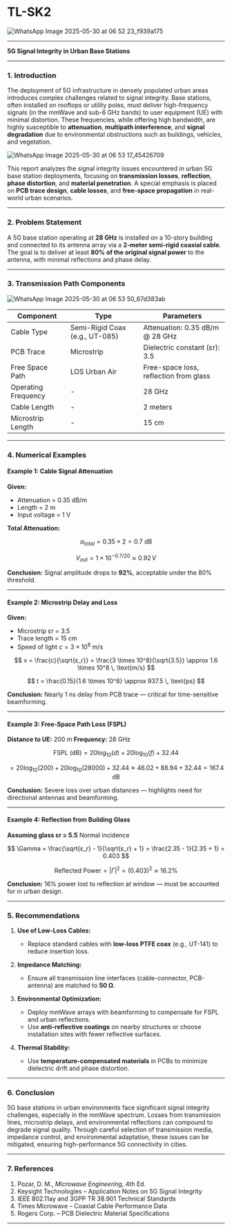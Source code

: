 # TL-SK2

![WhatsApp Image 2025-05-30 at 06 52 23_f939a175](https://github.com/user-attachments/assets/0476c88f-1c78-4141-8f3a-9429829d56df)

---

**5G Signal Integrity in Urban Base Stations**

---

### 1. Introduction

The deployment of 5G infrastructure in densely populated urban areas introduces complex challenges related to signal integrity. Base stations, often installed on rooftops or utility poles, must deliver high-frequency signals (in the mmWave and sub-6 GHz bands) to user equipment (UE) with minimal distortion. These frequencies, while offering high bandwidth, are highly susceptible to **attenuation**, **multipath interference**, and **signal degradation** due to environmental obstructions such as buildings, vehicles, and vegetation.

![WhatsApp Image 2025-05-30 at 06 53 17_45426709](https://github.com/user-attachments/assets/f2d01252-1b1c-45ca-80ab-6f4fe2624baf)


This report analyzes the signal integrity issues encountered in urban 5G base station deployments, focusing on **transmission losses**, **reflection**, **phase distortion**, and **material penetration**. A special emphasis is placed on **PCB trace design**, **cable losses**, and **free-space propagation** in real-world urban scenarios.

---

### 2. Problem Statement

A 5G base station operating at **28 GHz** is installed on a 10-story building and connected to its antenna array via a **2-meter semi-rigid coaxial cable**. The goal is to deliver at least **80% of the original signal power** to the antenna, with minimal reflections and phase delay.

---

### 3. Transmission Path Components

![WhatsApp Image 2025-05-30 at 06 53 50_67d383ab](https://github.com/user-attachments/assets/cc109fad-1602-414b-84c8-4ff4f06185e7)


| Component           | Type                           | Parameters                             |
| ------------------- | ------------------------------ | -------------------------------------- |
| Cable Type          | Semi-Rigid Coax (e.g., UT-085) | Attenuation: 0.35 dB/m @ 28 GHz        |
| PCB Trace           | Microstrip                     | Dielectric constant (εr): 3.5          |
| Free Space Path     | LOS Urban Air                  | Free-space loss, reflection from glass |
| Operating Frequency | -                              | 28 GHz                                 |
| Cable Length        | -                              | 2 meters                               |
| Microstrip Length   | -                              | 15 cm                                  |

---

### 4. Numerical Examples

#### **Example 1: Cable Signal Attenuation**

**Given:**

* Attenuation = 0.35 dB/m
* Length = 2 m
* Input voltage = 1 V

**Total Attenuation:**

$$
\alpha_{total} = 0.35 \times 2 = 0.7 \text{ dB}
$$

$$
V_{out} = 1 \times 10^{-0.7/20} \approx 0.92 \, V
$$

**Conclusion:** Signal amplitude drops to **92%**, acceptable under the 80% threshold.

---

#### **Example 2: Microstrip Delay and Loss**

**Given:**

* Microstrip εr = 3.5
* Trace length = 15 cm
* Speed of light $c = 3 \times 10^8$ m/s

$$
v = \frac{c}{\sqrt{ε_r}} = \frac{3 \times 10^8}{\sqrt{3.5}} \approx 1.6 \times 10^8 \, \text{m/s}
$$

$$
t = \frac{0.15}{1.6 \times 10^8} \approx 937.5 \, \text{ps}
$$

**Conclusion:** Nearly 1 ns delay from PCB trace — critical for time-sensitive beamforming.

---

#### **Example 3: Free-Space Path Loss (FSPL)**

**Distance to UE:** 200 m
**Frequency:** 28 GHz

$$
\text{FSPL (dB)} = 20 \log_{10}(d) + 20 \log_{10}(f) + 32.44
$$

$$
= 20 \log_{10}(200) + 20 \log_{10}(28000) + 32.44 \approx 46.02 + 88.94 + 32.44 = 167.4 \text{ dB}
$$

**Conclusion:** Severe loss over urban distances — highlights need for directional antennas and beamforming.

---

#### **Example 4: Reflection from Building Glass**

**Assuming glass εr = 5.5**
Normal incidence

$$
\Gamma = \frac{\sqrt{ε_r} - 1}{\sqrt{ε_r} + 1} = \frac{2.35 - 1}{2.35 + 1} = 0.403
$$

$$
\text{Reflected Power} = |\Gamma|^2 = (0.403)^2 \approx 16.2\%
$$

**Conclusion:** 16% power lost to reflection at window — must be accounted for in urban design.

---

### 5. Recommendations

1. **Use of Low-Loss Cables:**

   * Replace standard cables with **low-loss PTFE coax** (e.g., UT-141) to reduce insertion loss.

2. **Impedance Matching:**

   * Ensure all transmission line interfaces (cable-connector, PCB-antenna) are matched to **50 Ω**.

3. **Environmental Optimization:**

   * Deploy mmWave arrays with beamforming to compensate for FSPL and urban reflections.
   * Use **anti-reflective coatings** on nearby structures or choose installation sites with fewer reflective surfaces.

4. **Thermal Stability:**

   * Use **temperature-compensated materials** in PCBs to minimize dielectric drift and phase distortion.

---

### 6. Conclusion

5G base stations in urban environments face significant signal integrity challenges, especially in the mmWave spectrum. Losses from transmission lines, microstrip delays, and environmental reflections can compound to degrade signal quality. Through careful selection of transmission media, impedance control, and environmental adaptation, these issues can be mitigated, ensuring high-performance 5G connectivity in cities.

---

### 7. References

1. Pozar, D. M., *Microwave Engineering*, 4th Ed.
2. Keysight Technologies – Application Notes on 5G Signal Integrity
3. IEEE 802.11ay and 3GPP TR 38.901 Technical Standards
4. Times Microwave – Coaxial Cable Performance Data
5. Rogers Corp. – PCB Dielectric Material Specifications

---

